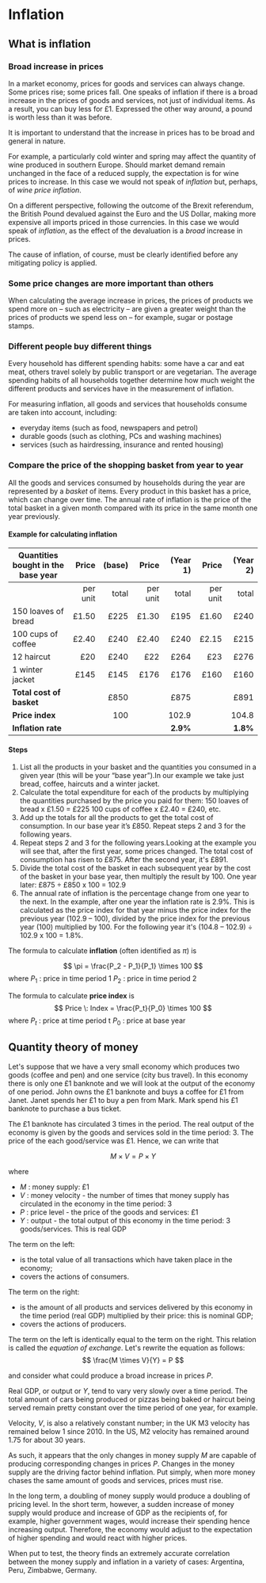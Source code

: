 # Inflation
## What is inflation

### Broad increase in prices
In a market economy, prices for goods and services can always change. Some prices rise; some prices fall. One speaks of inflation if there is a broad increase in the prices of goods and services, not just of individual items. As a result, you can buy less for £1. Expressed the other way around, a pound is worth less than it was before.

It is important to understand that the increase in prices has to be broad and general in nature.

For example, a particularly cold winter and spring may affect the quantity of wine produced in southern Europe. Should market demand remain unchanged in the face of a reduced supply, the expectation is for wine prices to increase. In this case we would not speak of _inflation_ but, perhaps, of _wine price inflation_.

On a different perspective, following the outcome of the Brexit referendum, the British Pound devalued against the Euro and the US Dollar, making more expensive all imports priced in those currencies. In this case we would speak of _inflation_, as the effect of the devaluation is a _broad_ increase in prices.

The cause of inflation, of course, must be clearly identified before any mitigating policy is applied.

### Some price changes are more important than others
When calculating the average increase in prices, the prices of products we spend more on – such as electricity – are given a greater weight than the prices of products we spend less on – for example, sugar or postage stamps.

### Different people buy different things
Every household has different spending habits: some have a car and eat meat, others travel solely by public transport or are vegetarian. The average spending habits of all households together determine how much weight the different products and services have in the measurement of inflation.

For measuring inflation, all goods and services that households consume are taken into account, including:

- everyday items (such as food, newspapers and petrol)
- durable goods (such as clothing, PCs and washing machines)
- services (such as hairdressing, insurance and rented housing)

### Compare the price of the shopping basket from year to year

All the goods and services consumed by households during the year are represented by a _basket_ of items. Every product in this basket has a price, which can change over time. The annual rate of inflation is the price of the total basket in a given month compared with its price in the same month one year previously.

#### Example for calculating inflation

|Quantities bought in the base year |Price |(base)|Price |(Year 1)|Price|(Year 2)|
|-----------------------------------|------:|--:|-------:|-:|------:|-:|
|      | per unit| total| per unit | total | per unit | total|
|150 loaves of bread| £1.50|£225|£1.30|£195|£1.60|£240|
|100 cups of coffee|£2.40|£240|£2.40|£240|£2.15|£215|
|12 haircut|£20| £240|£22|£264|£23|£276|
|1 winter jacket|£145|£145|£176|£176|£160|£160|
|**Total cost of basket**| |£850| |£875| |£891|
|**Price index**| | 100| | 102.9| | 104.8|
|**Inflation rate**| | | | __2.9%__| | __1.8%__|

#### Steps
1.  List all the products in your basket and the quantities you consumed in a given year (this will be your “base year”).In our example we take just bread, coffee, haircuts and a winter jacket.
2.  Calculate the total expenditure for each of the products by multiplying the quantities purchased by the price you paid for them: 150 loaves of bread x £1.50 = £225 100 cups of coffee x £2.40 = £240, etc.
3.  Add up the totals for all the products to get the total cost of consumption. In our base year it’s £850. Repeat steps 2 and 3 for the following years.
4.  Repeat steps 2 and 3 for the following years.Looking at the example you will see that, after the first year, some prices changed. The total cost of consumption has risen to £875. After the second year, it's £891.
5.  Divide the total cost of the basket in each subsequent year by the cost of the basket in your base year, then multiply the result by 100. One year later: £875 ÷ £850 x 100 = 102.9
6.  The annual rate of inflation is the percentage change from one year to the next. In the example, after one year the inflation rate is 2.9%. This is calculated as the price index for that year minus the price index for the previous year (102.9 – 100), divided by the price index for the previous year (100) multiplied by 100. For the following year it's (104.8 – 102.9) ÷ 102.9 x 100 = 1.8%.

The formula to calculate **inflation** (often identified as $\pi$) is

$$
\pi = \frac{P_2 - P_1}{P_1} \times 100
$$
where
$P_1$ : price in time period 1
$P_2$ : price in time period 2

The formula to calculate **price index** is
$$
Price \: Index = \frac{P_t}{P_0} \times 100
$$
where
$P_t$ : price at time period t
$P_0$ : price at base year


## Quantity theory of money
Let's suppose that we have a very small economy which produces two goods (coffee and pen) and one service (city bus travel). In this economy there is only one £1 banknote and we will look at the output of the economy of one period. John owns the £1 banknote and buys a coffee for £1 from Janet. Janet spends her £1 to buy a pen from Mark. Mark spend his £1 banknote to purchase a bus ticket.

The £1 banknote has circulated 3 times in the period. The real output of the economy is given by the goods and services sold in the time period: 3. The price of the each good/service was £1. Hence, we can write that

$$
M \times V = P \times Y
$$

where
+ $M$ : money supply: £1
+ $V$ : money velocity - the number of times that money supply has circulated in the economy in the time period: 3
+ $P$ : price level - the price of the goods and services: £1
+ $Y$ : output - the total output of this economy in the time period: 3 goods/services. This is real GDP

The term on the left:
+ is the total value of all transactions which have taken place in the economy; 
+ covers the actions of consumers.

The term on the right:
+ is the amount of all products and services delivered by this economy in the time period (real GDP) multiplied by their price: this is nominal GDP;
+ covers the actions of producers.

The term on the left is identically equal to the term on the right. This relation is called the _equation of exchange_. Let's rewrite the equation as follows:
$$
\frac{M \times V}{Y} = P
$$

and consider what could produce a broad increase in prices $P$.

Real GDP, or output or $Y$, tend to vary very slowly over a time period. The total amount of cars being produced or pizzas being baked or haircut being served remain pretty constant over the time period of one year, for example.

Velocity, $V$, is also a relatively constant number; in the UK M3 velocity has remained below 1 since 2010. In the US, M2 velocity has remained around 1.75 for about 30 years.

As such, it appears that the only changes in money supply $M$ are capable of producing corresponding changes in prices $P$. Changes in the money supply are the driving factor behind inflation. Put simply, when more money chases the same amount of goods and services, prices must rise.

In the long term, a doubling of money supply would produce a doubling of pricing level. In the short term, however, a sudden increase of money supply would produce and increase of GDP as the recipients of, for example, higher government wages, would increase their spending hence increasing output. Therefore, the economy would adjust to the expectation of higher spending and would react with higher prices.

When put to test, the theory finds an extremely accurate correlation between the money supply and inflation in a variety of cases: Argentina, Peru, Zimbabwe, Germany.
   
<!--stackedit_data:
eyJoaXN0b3J5IjpbMTA2NDYzMTg4NiwtMTM4NDMwODAyMywxMz
EwODk4NTc2LDE0NTkwMTQzMjUsNDA5ODkzNzIyLDE3OTY1OTA1
NjgsLTc5OTE0MDE0LDEzMjUwMTYwNTcsNTc4Njk3NjgsMTc3OT
UwMzE3Miw0NzM5NzE0NzEsMTQ0MDYzNzY2OCwtMjEwNTYzOTM4
OCw5MjM1MDcwMzQsODQ2MjY3ODY0LDIwMDE4NTk2MDEsNzg2NT
YxOTkzLC0xMjMzMTM1MCwtMTg1OTU2MzE1OCwtMTIzNzU1MDU3
Nl19
-->